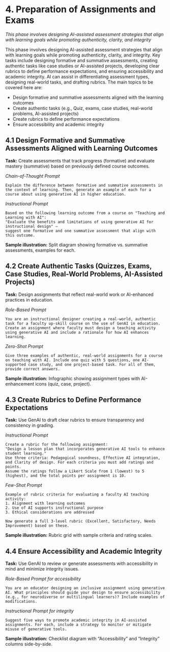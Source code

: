 
# 4. Preparation of Assignments and Exams
*This phase involves designing AI-assisted assessment strategies that align with learning goals while promoting authenticity, clarity, and integrity*

This phase involves designing AI-assisted assessment strategies that align with learning goals while promoting authenticity, clarity, and integrity. Key tasks include designing formative and summative assessments, creating authentic tasks like case studies or AI-assisted projects, developing clear rubrics to define performance expectations, and ensuring accessibility and academic integrity. AI can assist in differentiating assessment types, designing real-world tasks, and drafting rubrics. The main topics to be covered here are:

- Design formative and summative assessments aligned with the learning outcomes  
- Create authentic tasks (e.g., Quiz, exams, case studies, real-world problems, AI-assisted projects)
- Create rubrics to define performance expectations  
- Ensure accessibility and academic integrity  

## 4.1 Design Formative and Summative Assessments Aligned with Learning Outcomes

**Task:**
Create assessments that track progress (formative) and evaluate mastery (summative) based on previously defined course outcomes.

*Chain-of-Thought Prompt*
```
Explain the difference between formative and summative assessments in the context of learning. Then, generate an example of each for a course about using generative AI in higher education.
```

*Instructional Prompt*
```
Based on the following learning outcome from a course on "Teaching and Learning with AI": 
"Evaluate the benefits and limitations of using generative AI for instructional design" — 
suggest one formative and one summative assessment that align with this outcome.
```

**Sample illustration:** Split diagram showing formative vs. summative assessments, examples for each.

## 4.2 Create Authentic Tasks (Quizzes, Exams, Case Studies, Real-World Problems, AI-Assisted Projects)

**Task:** 
Design assignments that reflect real-world work or AI-enhanced practices in education.

*Role-Based Prompt*
```
You are an instructional designer creating a real-world, authentic task for a faculty up-skill course on the use of GenAI in education. Create an assignment where faculty must design a teaching activity using generative AI and include a rationale for how AI enhances learning.
```

*Zero-Shot Prompt*
```
Give three examples of authentic, real-world assignments for a course on teaching with AI. Include one quiz with 5 questions, one AI-supported case study, and one project-based task. For all of them, provide correct answers.
```

**Sample illustration:** Infographic showing assignment types with AI-enhancement icons (quiz, case, project).

## 4.3 Create Rubrics to Define Performance Expectations

**Task:**
Use GenAI to draft clear rubrics to ensure transparency and consistency in grading.

*Instructional Prompt*
```
Create a rubric for the following assignment: 
"Design a lesson plan that incorporates generative AI tools to enhance student learning." 
Use three criteria: Pedagogical soundness, Effective AI integration, and Clarity of design. For each criteria you must add ratings and points.
Assume the ratings follow a Likert Scale from 1 (lowest) to 5 (highest), and the total points per assignment is 10.
```

*Few-Shot Prompt*
```
Example of rubric criteria for evaluating a faculty AI teaching activity:
1. Alignment with learning outcomes
2. Use of AI supports instructional purpose
3. Ethical considerations are addressed

Now generate a full 3-level rubric (Excellent, Satisfactory, Needs Improvement) based on these.
```

**Sample illustration:** Rubric grid with sample criteria and rating scales.

## 4.4 Ensure Accessibility and Academic Integrity

**Task:**
Use GenAI to review or generate assessments with accessibility in mind and minimize integrity issues.

*Role-Based Prompt for accessibility*
```
You are an educator designing an inclusive assignment using generative AI. What principles should guide your design to ensure accessibility (e.g., for neurodiverse or multilingual learners)? Include examples of modifications.
```

*Instructional Prompt for integrity*
```
Suggest five ways to promote academic integrity in AI-assisted assignments. For each, include a strategy to monitor or mitigate misuse of generative tools.
```

**Sample illustration:** Checklist diagram with “Accessibility” and “Integrity” columns side-by-side.
